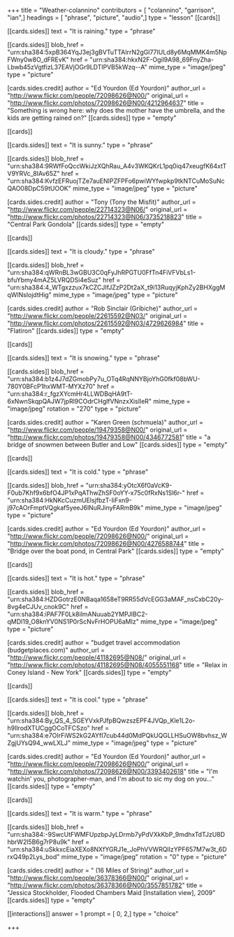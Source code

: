 +++
title = "Weather-colannino"
contributors = [ "colannino", "garrison", "ian",]
headings = [ "phrase", "picture", "audio",]
type = "lesson"
[[cards]]

[[cards.sides]]
text = "It is raining."
type = "phrase"

[[cards.sides]]
blob_href = "urn:sha384:5xpB364YqJ3ej3gBVTuTTAIrrN2gGl77IULd8y6MqMMK4m5NpFWny0w8O_dFREvK"
href = "urn:sha384:hkxN2F-Ogil9A98_69FnyZha-Lbwb45zVgtfizL37EAVjOGr9LDTlPVB5kWzq--A"
mime_type = "image/jpeg"
type = "picture"

[cards.sides.credit]
author = "Ed Yourdon (Ed Yourdon)"
author_url = "http://www.flickr.com/people/72098626@N00/"
original_url = "http://www.flickr.com/photos/72098626@N00/4212964637"
title = "Something is wrong here: why does the mother have the umbrella, and the kids are getting rained on?"
[[cards.sides]]
type = "empty"

[[cards]]

[[cards.sides]]
text = "It is sunny."
type = "phrase"

[[cards.sides]]
blob_href = "urn:sha384:9RWfFoQccWkiJzXQhRau_A4v3WKQKrL1pq0iq47xeugfK64xtTV9YRVc_8IAv65Z"
href = "urn:sha384:KvfzEFRuojTZe7auENIPZFPFo6pwiWYfwpkp9tkNTCuMoSuNcQAO08DpC59tUOOK"
mime_type = "image/jpeg"
type = "picture"

[cards.sides.credit]
author = "Tony (Tony the Misfit)"
author_url = "http://www.flickr.com/people/22714323@N06/"
original_url = "http://www.flickr.com/photos/22714323@N06/3735218823"
title = "Central Park Gondola"
[[cards.sides]]
type = "empty"

[[cards]]

[[cards.sides]]
text = "It is cloudy."
type = "phrase"

[[cards.sides]]
blob_href = "urn:sha384:qWRnBL3wGBU3C0qFyJhRPGTU0FfTn4FiVFVbLs1-bfuYbmy4mAZ5LVRQDSi4eSuz"
href = "urn:sha384:4_WTgxzzux7kCZCJIfJZzP2Dt2aX_t9i13RuqyjKphZy2BHXggMqWlNslojdtHig"
mime_type = "image/jpeg"
type = "picture"

[cards.sides.credit]
author = "Rob Sinclair (Gribiche)"
author_url = "http://www.flickr.com/people/22615592@N03/"
original_url = "http://www.flickr.com/photos/22615592@N03/4729626984"
title = "Flatiron"
[[cards.sides]]
type = "empty"

[[cards]]

[[cards.sides]]
text = "It is snowing."
type = "phrase"

[[cards.sides]]
blob_href = "urn:sha384:b1z4J7dZGmobPy7u_OTq4RqNNYBjoYhG0fkf08bWU-780Y0BFcP1hxWMT-MYXz70"
href = "urn:sha384:r_fgzXYcmHr4LLWDBqHA9tT-6xNwnSkqpQAJW7jpRl9COdrCHglfVNnzxXislIeR"
mime_type = "image/jpeg"
rotation = "270"
type = "picture"

[cards.sides.credit]
author = "Karen Green (schmuela)"
author_url = "http://www.flickr.com/people/19479358@N00/"
original_url = "http://www.flickr.com/photos/19479358@N00/4346772581"
title = "a bridge of snowmen between Butler and Low"
[[cards.sides]]
type = "empty"

[[cards]]

[[cards.sides]]
text = "It is cold."
type = "phrase"

[[cards.sides]]
blob_href = "urn:sha384:yOtcX6f0aVcK9-F0ub7Khf9x6bfO4JP1xPqAThwZhSF0oYY-x75c0fRxNs1Sl6r-"
href = "urn:sha384:HkNKcCuzmUElsjfbzT-IiFxn9-j97cAOrFmptVQgkaf5yeeJ6lNuRJinyFARmB9k"
mime_type = "image/jpeg"
type = "picture"

[cards.sides.credit]
author = "Ed Yourdon (Ed Yourdon)"
author_url = "http://www.flickr.com/people/72098626@N00/"
original_url = "http://www.flickr.com/photos/72098626@N00/4276588744"
title = "Bridge over the boat pond, in Central Park"
[[cards.sides]]
type = "empty"

[[cards]]

[[cards.sides]]
text = "It is hot."
type = "phrase"

[[cards.sides]]
blob_href = "urn:sha384:HZDGotrzE0NBaqa1658eT9RR55dVcEGG3aMAF_nsCxbC20y-8vg4eCJUv_cnok9C"
href = "urn:sha384:iPAF7F0Lk8ilmANuuab2YMPJIBC2-qMDl19_O8knYV0NS1P0rScNvFrHOPU6aMIz"
mime_type = "image/jpeg"
type = "picture"

[cards.sides.credit]
author = "budget travel accommodation (budgetplaces.com)"
author_url = "http://www.flickr.com/people/41182695@N08/"
original_url = "http://www.flickr.com/photos/41182695@N08/4055551168"
title = "Relax in Coney Island - New York"
[[cards.sides]]
type = "empty"

[[cards]]

[[cards.sides]]
text = "It is cool."
type = "phrase"

[[cards.sides]]
blob_href = "urn:sha384:By_QS_4_SGEYVxkPJfpBQwzszEPF4JVQp_Kle1L2o-h9IlrodXTUCggOCoTFCSzo"
href = "urn:sha384:e7OIrFiWS2kG2AYfI7cub44d0MdPQkUQGLLHSuOW8bvhsz_WZgjUYsQ94_wwLXLJ"
mime_type = "image/jpeg"
type = "picture"

[cards.sides.credit]
author = "Ed Yourdon (Ed Yourdon)"
author_url = "http://www.flickr.com/people/72098626@N00/"
original_url = "http://www.flickr.com/photos/72098626@N00/3393402618"
title = "I'm watchin' you, photographer-man, and I'm about to sic my dog on you..."
[[cards.sides]]
type = "empty"

[[cards]]

[[cards.sides]]
text = "It is warm."
type = "phrase"

[[cards.sides]]
blob_href = "urn:sha384:-9SwcUtFWMFUpzbpJyLDrmb7yPdVXkKbP_9mdhxTdTJzU8DhbrW2l5B6g7rP8u9k"
href = "urn:sha384:uSkkxcEiaXEXo8NXfYGRJ1e_JoPhVVWRQlIzYPF657M7w3t_6DrxQ49p2Lys_bod"
mime_type = "image/jpeg"
rotation = "0"
type = "picture"

[cards.sides.credit]
author = " (16 Miles of String)"
author_url = "http://www.flickr.com/people/36378366@N00/"
original_url = "http://www.flickr.com/photos/36378366@N00/3557851782"
title = "Jessica Stockholder, Flooded Chambers Maid [Installation view], 2009"
[[cards.sides]]
type = "empty"

[[interactions]]
answer = 1
prompt = [ 0, 2,]
type = "choice"

+++
